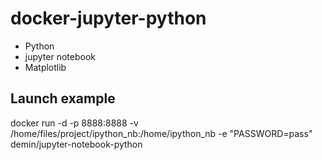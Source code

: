 # docker-jupyter-python
* Python
* jupyter notebook
* Matplotlib

## Launch example
docker run -d -p 8888:8888 -v /home/files/project/ipython_nb:/home/ipython_nb -e "PASSWORD=pass" demin/jupyter-notebook-python

